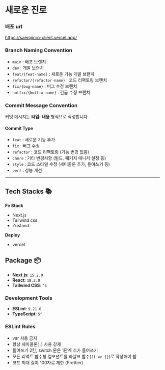 # 새로운 진로

### 배포 url

https://saerojinro-client.vercel.app/

### Branch Naming Convention

- `main` : 배포 브랜치
- `dev` : 개발 브랜치
- `feat/{feat-name}` : 새로운 기능 개발 브랜치
- `refactor/{refactor-name}` : 코드 리팩토링 브랜치
- `fix/{bug-name}` : 버그 수정 브랜치
- `hotfix/{hotfix-name}` : 긴급 수정 브랜치

### Commit Message Convention

커밋 메시지는 **타입: 내용** 형식으로 작성합니다.

#### Commit Type

- `feat` : 새로운 기능 추가
- `fix` : 버그 수정
- `refactor` : 코드 리팩토링 (기능 변경 없음)
- `chore` : 기타 변경사항 (빌드, 패키지 매니저 설정 등)
- `style` : 코드 스타일 수정 (세미콜론 추가, 들여쓰기 등)
- `perf` : 성능 개선

---

## Tech Stacks 📚

**Fe Stack**

- Next.js
- Tailwind css
- Zustand

**Deploy**

- vercel

## Package 📦

- **Next.js**: `15.2.0`
- **React**: `18.2.0`
- **Tailwind CSS**: `^4`

### Development Tools

- **ESLint**: `9.21.0`
- **TypeScript**: `5^`

### ESLint Rules

- var 사용 금지
- 항상 세미콜론(`;`) 사용 강제
- 들여쓰기 2칸, switch 문은 1단계 추가 들여쓰기
- 모든 리액트 함수형 컴포넌트를 화살표 함수(`() => {}`)로 작성해야 함
- 코드 최대 길이 100자로 제한 (Prettier)
